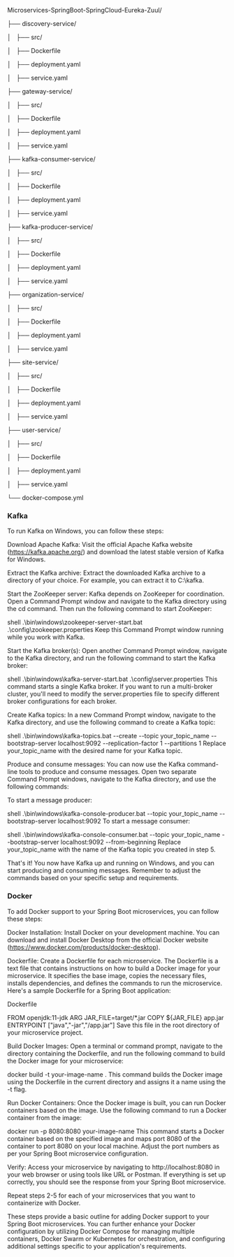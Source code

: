 <p>Microservices-SpringBoot-SpringCloud-Eureka-Zuul/</p>
<p>├── discovery-service/</p>
<p>│ &nbsp; ├── src/</p>
<p>│ &nbsp; ├── Dockerfile</p>
<p>│ &nbsp; ├── deployment.yaml</p>
<p>│ &nbsp; ├── service.yaml</p>
<p>├── gateway-service/</p>
<p>│ &nbsp; ├── src/</p>
<p>│ &nbsp; ├── Dockerfile</p>
<p>│ &nbsp; ├── deployment.yaml</p>
<p>│ &nbsp; ├── service.yaml</p>
<p>├── kafka-consumer-service/</p>
<p>│ &nbsp; ├── src/</p>
<p>│ &nbsp; ├── Dockerfile</p>
<p>│ &nbsp; ├── deployment.yaml</p>
<p>│ &nbsp; ├── service.yaml</p>
<p>├── kafka-producer-service/</p>
<p>│ &nbsp; ├── src/</p>
<p>│ &nbsp; ├── Dockerfile</p>
<p>│ &nbsp; ├── deployment.yaml</p>
<p>│ &nbsp; ├── service.yaml</p>
<p>├── organization-service/</p>
<p>│ &nbsp; ├── src/</p>
<p>│ &nbsp; ├── Dockerfile</p>
<p>│ &nbsp; ├── deployment.yaml</p>
<p>│ &nbsp; ├── service.yaml</p>
<p>├── site-service/</p>
<p>│ &nbsp; ├── src/</p>
<p>│ &nbsp; ├── Dockerfile</p>
<p>│ &nbsp; ├── deployment.yaml</p>
<p>│ &nbsp; ├── service.yaml</p>
<p>├── user-service/</p>
<p>│ &nbsp; ├── src/</p>
<p>│ &nbsp; ├── Dockerfile</p>
<p>│ &nbsp; ├── deployment.yaml</p>
<p>│ &nbsp; ├── service.yaml</p>
<p>└── docker-compose.yml</p>

<h3>Kafka</h3>
To run Kafka on Windows, you can follow these steps:

Download Apache Kafka: Visit the official Apache Kafka website (https://kafka.apache.org/) and download the latest stable version of Kafka for Windows.

Extract the Kafka archive: Extract the downloaded Kafka archive to a directory of your choice. For example, you can extract it to C:\kafka.

Start the ZooKeeper server: Kafka depends on ZooKeeper for coordination. Open a Command Prompt window and navigate to the Kafka directory using the cd command. Then run the following command to start ZooKeeper:

shell
.\bin\windows\zookeeper-server-start.bat .\config\zookeeper.properties
Keep this Command Prompt window running while you work with Kafka.

Start the Kafka broker(s): Open another Command Prompt window, navigate to the Kafka directory, and run the following command to start the Kafka broker:

shell
.\bin\windows\kafka-server-start.bat .\config\server.properties
This command starts a single Kafka broker. If you want to run a multi-broker cluster, you'll need to modify the server.properties file to specify different broker configurations for each broker.

Create Kafka topics: In a new Command Prompt window, navigate to the Kafka directory, and use the following command to create a Kafka topic:

shell
.\bin\windows\kafka-topics.bat --create --topic your_topic_name --bootstrap-server localhost:9092 --replication-factor 1 --partitions 1
Replace your_topic_name with the desired name for your Kafka topic.

Produce and consume messages: You can now use the Kafka command-line tools to produce and consume messages. Open two separate Command Prompt windows, navigate to the Kafka directory, and use the following commands:

To start a message producer:

shell
.\bin\windows\kafka-console-producer.bat --topic your_topic_name --bootstrap-server localhost:9092
To start a message consumer:

shell
.\bin\windows\kafka-console-consumer.bat --topic your_topic_name --bootstrap-server localhost:9092 --from-beginning
Replace your_topic_name with the name of the Kafka topic you created in step 5.

That's it! You now have Kafka up and running on Windows, and you can start producing and consuming messages. Remember to adjust the commands based on your specific setup and requirements.


<h3>Docker</h3>
To add Docker support to your Spring Boot microservices, you can follow these steps:

Docker Installation: Install Docker on your development machine. You can download and install Docker Desktop from the official Docker website (https://www.docker.com/products/docker-desktop).

Dockerfile: Create a Dockerfile for each microservice. The Dockerfile is a text file that contains instructions on how to build a Docker image for your microservice. It specifies the base image, copies the necessary files, installs dependencies, and defines the commands to run the microservice. Here's a sample Dockerfile for a Spring Boot application:

Dockerfile

FROM openjdk:11-jdk
ARG JAR_FILE=target/*.jar
COPY ${JAR_FILE} app.jar
ENTRYPOINT ["java","-jar","/app.jar"]
Save this file in the root directory of your microservice project.

Build Docker Images: Open a terminal or command prompt, navigate to the directory containing the Dockerfile, and run the following command to build the Docker image for your microservice:

docker build -t your-image-name .
This command builds the Docker image using the Dockerfile in the current directory and assigns it a name using the -t flag.

Run Docker Containers: Once the Docker image is built, you can run Docker containers based on the image. Use the following command to run a Docker container from the image:

docker run -p 8080:8080 your-image-name
This command starts a Docker container based on the specified image and maps port 8080 of the container to port 8080 on your local machine. Adjust the port numbers as per your Spring Boot microservice configuration.

Verify: Access your microservice by navigating to http://localhost:8080 in your web browser or using tools like URL or Postman. If everything is set up correctly, you should see the response from your Spring Boot microservice.

Repeat steps 2-5 for each of your microservices that you want to containerize with Docker.

These steps provide a basic outline for adding Docker support to your Spring Boot microservices. You can further enhance your Docker configuration by utilizing Docker Compose for managing multiple containers, Docker Swarm or Kubernetes for orchestration, and configuring additional settings specific to your application's requirements.


